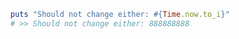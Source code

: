 ```ruby rerun=false
puts "Should not change either: #{Time.now.to_i}"
# >> Should not change either: 888888888
```
